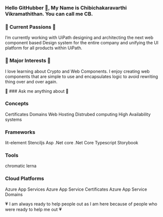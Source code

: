 ### Hello GitHubber 👋, My Name is Chibichakaravarthi Vikramathithan. You can call me CB.

### 🔭 Current Passions 🔭

I’m currently working with UiPath designing and architecting the next web component based Design system for the entire company and unifying the UI platform for all products within UiPath.

### 🌱 Major Interests 🌱

I love learning about Crypto and Web Components. I enjoy creating web components that are simple to use and encapsulates logic to avoid rewriting thing over and over again. 

💬 ### Ask me anything about 💬

### Concepts

Certificates
Domains
Web Hosting
Distrubed computing
High Availability systems

### Frameworks

lit-element
Stenciljs
Asp .Net core
.Net Core
Typescript
Storybook

### Tools

chromatic
lerna

### Cloud Platforms

Azure App Services
Azure App Service Certificates
Azure App Service Domains

💗 I am always ready to help people out as I am here because of people who were ready to help me out 💗

